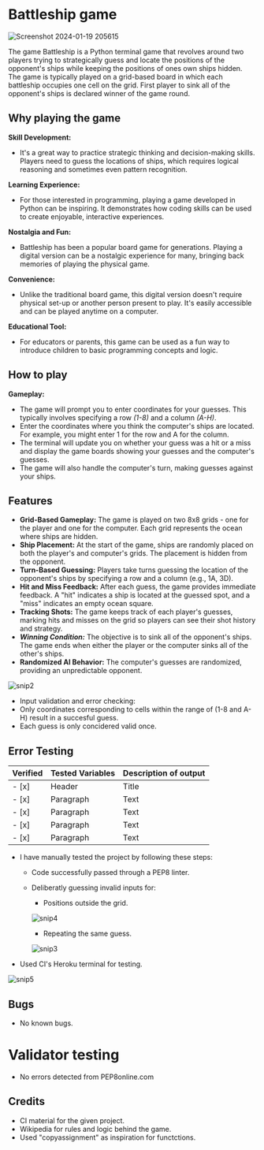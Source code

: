 # Battleship game
![Screenshot 2024-01-19 205615](https://github.com/ibrahimjasim/Project-milestone-3/assets/127301769/a906c11f-eeaf-4d1f-b72d-6e27cd498a4b)


The game Battleship is a Python terminal game that revolves around two players trying to strategically guess and locate the positions of the opponent's ships while keeping the positions of ones own ships hidden. The game is typically played on a grid-based board in which each battleship occupies one cell on the grid. First player to sink all of the opponent's ships is declared winner of the game round. 

## Why playing the game 
 **Skill Development:**
-  It's a great way to practice strategic thinking and decision-making skills. Players need to guess the locations of ships, which requires logical reasoning and sometimes even pattern recognition.

**Learning Experience:** 
-  For those interested in programming, playing a game developed in Python can be inspiring. It demonstrates how coding skills can be used to create enjoyable, interactive experiences.

**Nostalgia and Fun:** 
-  Battleship has been a popular board game for generations. Playing a digital version can be a nostalgic experience for many, bringing back memories of playing the physical game.

**Convenience:** 
-  Unlike the traditional board game, this digital version doesn't require physical set-up or another person present to play. It's easily accessible and can be played anytime on a computer.

**Educational Tool:**  
-  For educators or parents, this game can be used as a fun way to introduce children to basic programming concepts and logic.

## How to play

**Gameplay:**

-  The game will prompt you to enter coordinates for your guesses. This typically involves specifying a row *(1-8)* and a column *(A-H)*.
-  Enter the coordinates where you think the computer's ships are located. For example, you might enter 1 for the row and A for the column.
-  The terminal will update you on whether your guess was a hit or a miss and display the game boards showing your guesses and the computer's guesses.
-  The game will also handle the computer's turn, making guesses against your ships.

## Features

-  **Grid-Based Gameplay:** The game is played on two 8x8 grids - one for the player and one for the computer. Each grid represents the ocean where ships are hidden.
-  **Ship Placement:** At the start of the game, ships are randomly placed on both the player's and computer's grids. The placement is hidden from the opponent.
-  **Turn-Based Guessing:** Players take turns guessing the location of the opponent's ships by specifying a row and a column (e.g., 1A, 3D).
-  **Hit and Miss Feedback:** After each guess, the game provides immediate feedback. A "hit" indicates a ship is located at the guessed spot, and a "miss" indicates an empty ocean square.
-  **Tracking Shots:** The game keeps track of each player's guesses, marking hits and misses on the grid so players can see their shot history and strategy.
-  ***Winning Condition:*** The objective is to sink all of the opponent's ships. The game ends when either the player or the computer sinks all of the other's ships.
-  **Randomized AI Behavior:** The computer's guesses are randomized, providing an unpredictable opponent.


![snip2](https://github.com/ibrahimjasim/Project-milestone-3/assets/127301769/6be9427b-3c0c-4342-9650-72d4570dcb45)




-  Input validation and error checking: 
-  Only coordinates corresponding to cells within the range of (1-8 and A-H) result in a succesful guess.
-  Each guess is only concidered valid once.


## Error Testing

| Verified |  Tested Variables | Description of output |
| ----------- | ----------- |----------- |
| - [x] | Header | Title |
| - [x] | Paragraph | Text |
| - [x] | Paragraph | Text |
| - [x] | Paragraph | Text |
| - [x] | Paragraph | Text |


- I have manually tested the project by following these steps:
  -  Code successfully passed through a PEP8 linter.
  -  Deliberatly guessing invalid inputs for:
      - Positions outside the grid.
        
     ![snip4](https://github.com/ibrahimjasim/Project-milestone-3/assets/127301769/27b5e214-4e92-4494-ab1f-1e88068c42e8)

      - Repeating the same guess.
        
     ![snip3](https://github.com/ibrahimjasim/Project-milestone-3/assets/127301769/0fe0e8ea-f026-457b-937b-e129d051d915)

-  Used CI's Heroku terminal for testing.
  
  ![snip5](https://github.com/ibrahimjasim/Project-milestone-3/assets/127301769/a310a1a2-4b65-4f37-9596-6fca1eb1bbd1)



## Bugs
- No known bugs.


# Validator testing
- No errors detected from PEP8online.com


## Credits
- CI material for the given project.
- Wikipedia for rules and logic behind the game.
- Used "copyassignment" as inspiration for functctions.
